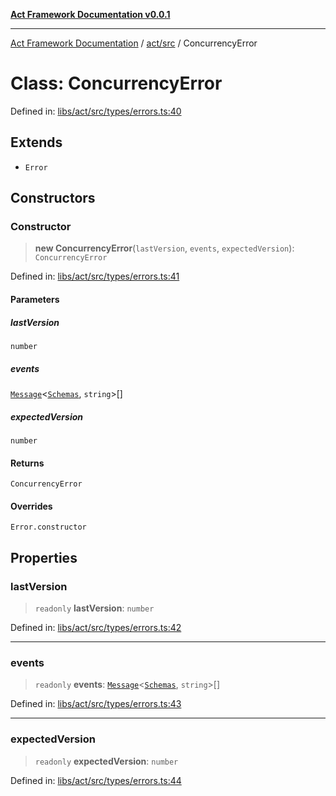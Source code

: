 [**Act Framework Documentation v0.0.1**](README.md)

***

[Act Framework Documentation](README.md) / [act/src](act.src.md) / ConcurrencyError

# Class: ConcurrencyError

Defined in: [libs/act/src/types/errors.ts:40](https://github.com/Rotorsoft/act-root/blob/62fab56d51bbe483c1ba64b9cb3720e282a9a947/libs/act/src/types/errors.ts#L40)

## Extends

- `Error`

## Constructors

### Constructor

> **new ConcurrencyError**(`lastVersion`, `events`, `expectedVersion`): `ConcurrencyError`

Defined in: [libs/act/src/types/errors.ts:41](https://github.com/Rotorsoft/act-root/blob/62fab56d51bbe483c1ba64b9cb3720e282a9a947/libs/act/src/types/errors.ts#L41)

#### Parameters

##### lastVersion

`number`

##### events

[`Message`](act.src.TypeAlias.Message.md)\<[`Schemas`](act.src.TypeAlias.Schemas.md), `string`\>[]

##### expectedVersion

`number`

#### Returns

`ConcurrencyError`

#### Overrides

`Error.constructor`

## Properties

### lastVersion

> `readonly` **lastVersion**: `number`

Defined in: [libs/act/src/types/errors.ts:42](https://github.com/Rotorsoft/act-root/blob/62fab56d51bbe483c1ba64b9cb3720e282a9a947/libs/act/src/types/errors.ts#L42)

***

### events

> `readonly` **events**: [`Message`](act.src.TypeAlias.Message.md)\<[`Schemas`](act.src.TypeAlias.Schemas.md), `string`\>[]

Defined in: [libs/act/src/types/errors.ts:43](https://github.com/Rotorsoft/act-root/blob/62fab56d51bbe483c1ba64b9cb3720e282a9a947/libs/act/src/types/errors.ts#L43)

***

### expectedVersion

> `readonly` **expectedVersion**: `number`

Defined in: [libs/act/src/types/errors.ts:44](https://github.com/Rotorsoft/act-root/blob/62fab56d51bbe483c1ba64b9cb3720e282a9a947/libs/act/src/types/errors.ts#L44)
